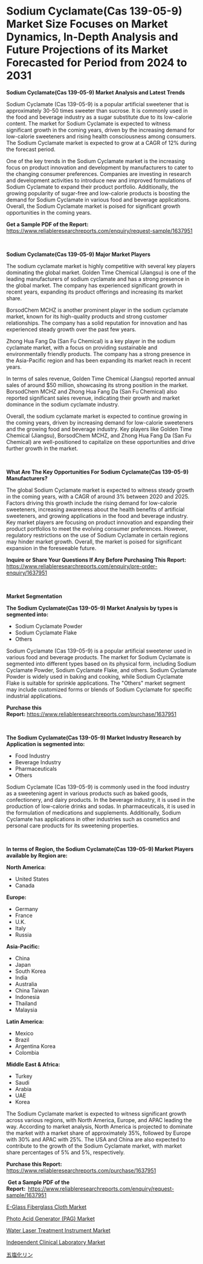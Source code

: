 <p><h1>Sodium Cyclamate(Cas 139-05-9) Market Size Focuses on Market Dynamics, In-Depth Analysis and Future Projections of its Market Forecasted for Period from 2024 to 2031</h1></p><p><strong>Sodium Cyclamate(Cas 139-05-9) Market Analysis and Latest Trends</strong></p>
<p><p>Sodium Cyclamate (Cas 139-05-9) is a popular artificial sweetener that is approximately 30-50 times sweeter than sucrose. It is commonly used in the food and beverage industry as a sugar substitute due to its low-calorie content. The market for Sodium Cyclamate is expected to witness significant growth in the coming years, driven by the increasing demand for low-calorie sweeteners and rising health consciousness among consumers. The Sodium Cyclamate market is expected to grow at a CAGR of 12% during the forecast period.</p><p>One of the key trends in the Sodium Cyclamate market is the increasing focus on product innovation and development by manufacturers to cater to the changing consumer preferences. Companies are investing in research and development activities to introduce new and improved formulations of Sodium Cyclamate to expand their product portfolio. Additionally, the growing popularity of sugar-free and low-calorie products is boosting the demand for Sodium Cyclamate in various food and beverage applications. Overall, the Sodium Cyclamate market is poised for significant growth opportunities in the coming years.</p></p>
<p><strong>Get a Sample PDF of the Report:&nbsp;</strong> <a href="https://www.reliableresearchreports.com/enquiry/request-sample/1637951">https://www.reliableresearchreports.com/enquiry/request-sample/1637951</a></p>
<p>&nbsp;</p>
<p><strong>Sodium Cyclamate(Cas 139-05-9) Major Market Players</strong></p>
<p><p>The sodium cyclamate market is highly competitive with several key players dominating the global market. Golden Time Chemical (Jiangsu) is one of the leading manufacturers of sodium cyclamate and has a strong presence in the global market. The company has experienced significant growth in recent years, expanding its product offerings and increasing its market share.</p><p>BorsodChem MCHZ is another prominent player in the sodium cyclamate market, known for its high-quality products and strong customer relationships. The company has a solid reputation for innovation and has experienced steady growth over the past few years.</p><p>Zhong Hua Fang Da (San Fu Chemical) is a key player in the sodium cyclamate market, with a focus on providing sustainable and environmentally friendly products. The company has a strong presence in the Asia-Pacific region and has been expanding its market reach in recent years.</p><p>In terms of sales revenue, Golden Time Chemical (Jiangsu) reported annual sales of around $50 million, showcasing its strong position in the market. BorsodChem MCHZ and Zhong Hua Fang Da (San Fu Chemical) also reported significant sales revenue, indicating their growth and market dominance in the sodium cyclamate industry.</p><p>Overall, the sodium cyclamate market is expected to continue growing in the coming years, driven by increasing demand for low-calorie sweeteners and the growing food and beverage industry. Key players like Golden Time Chemical (Jiangsu), BorsodChem MCHZ, and Zhong Hua Fang Da (San Fu Chemical) are well-positioned to capitalize on these opportunities and drive further growth in the market.</p></p>
<p>&nbsp;</p>
<p><strong>What Are The Key Opportunities For Sodium Cyclamate(Cas 139-05-9) Manufacturers?</strong></p>
<p><p>The global Sodium Cyclamate market is expected to witness steady growth in the coming years, with a CAGR of around 3% between 2020 and 2025. Factors driving this growth include the rising demand for low-calorie sweeteners, increasing awareness about the health benefits of artificial sweeteners, and growing applications in the food and beverage industry. Key market players are focusing on product innovation and expanding their product portfolios to meet the evolving consumer preferences. However, regulatory restrictions on the use of Sodium Cyclamate in certain regions may hinder market growth. Overall, the market is poised for significant expansion in the foreseeable future.</p></p>
<p><strong>Inquire or Share Your Questions If Any Before Purchasing This Report:</strong> <a href="https://www.reliableresearchreports.com/enquiry/pre-order-enquiry/1637951">https://www.reliableresearchreports.com/enquiry/pre-order-enquiry/1637951</a></p>
<p>&nbsp;</p>
<p><strong>Market Segmentation</strong></p>
<p><strong>The Sodium Cyclamate(Cas 139-05-9) Market Analysis by types is segmented into:</strong></p>
<p><ul><li>Sodium Cyclamate Powder</li><li>Sodium Cyclamate Flake</li><li>Others</li></ul></p>
<p><p>Sodium Cyclamate (Cas 139-05-9) is a popular artificial sweetener used in various food and beverage products. The market for Sodium Cyclamate is segmented into different types based on its physical form, including Sodium Cyclamate Powder, Sodium Cyclamate Flake, and others. Sodium Cyclamate Powder is widely used in baking and cooking, while Sodium Cyclamate Flake is suitable for sprinkle applications. The "Others" market segment may include customized forms or blends of Sodium Cyclamate for specific industrial applications.</p></p>
<p><strong>Purchase this Report:&nbsp;</strong><a href="https://www.reliableresearchreports.com/purchase/1637951">https://www.reliableresearchreports.com/purchase/1637951</a></p>
<p>&nbsp;</p>
<p><strong>The Sodium Cyclamate(Cas 139-05-9) Market Industry Research by Application is segmented into:</strong></p>
<p><ul><li>Food Industry</li><li>Beverage Industry</li><li>Pharmaceuticals</li><li>Others</li></ul></p>
<p><p>Sodium Cyclamate (Cas 139-05-9) is commonly used in the food industry as a sweetening agent in various products such as baked goods, confectionery, and dairy products. In the beverage industry, it is used in the production of low-calorie drinks and sodas. In pharmaceuticals, it is used in the formulation of medications and supplements. Additionally, Sodium Cyclamate has applications in other industries such as cosmetics and personal care products for its sweetening properties.</p></p>
<p>&nbsp;</p>
<p><strong>In terms of Region, the Sodium Cyclamate(Cas 139-05-9) Market Players available by Region are:</strong></p>
<p>
    <p> <strong> North America: </strong>
        <ul>
            <li>United States</li>
            <li>Canada</li>
        </ul>
        </p> 
    <p> <strong> Europe: </strong>
        <ul>
            <li>Germany</li>
            <li>France</li>
            <li>U.K.</li>
            <li>Italy</li>
            <li>Russia</li>
        </ul>
        </p> 
    <p> <strong> Asia-Pacific: </strong>
        <ul>
            <li>China</li>
            <li>Japan</li>
            <li>South Korea</li>
            <li>India</li>
            <li>Australia</li>
            <li>China Taiwan</li>
            <li>Indonesia</li>
            <li>Thailand</li>
            <li>Malaysia</li>
        </ul>
        </p> 
    <p> <strong> Latin America: </strong>
        <ul>
            <li>Mexico</li>
            <li>Brazil</li>
            <li>Argentina Korea</li>
            <li>Colombia</li>
        </ul>
        </p> 
    <p> <strong> Middle East & Africa: </strong>
        <ul>
            <li>Turkey</li>
            <li>Saudi</li>
            <li>Arabia</li>
            <li>UAE</li>
            <li>Korea</li>
        </ul>
    </p>
    </p>
<p><p>The Sodium Cyclamate market is expected to witness significant growth across various regions, with North America, Europe, and APAC leading the way. According to market analysis, North America is projected to dominate the market with a market share of approximately 35%, followed by Europe with 30% and APAC with 25%. The USA and China are also expected to contribute to the growth of the Sodium Cyclamate market, with market share percentages of 5% and 5%, respectively.</p></p>
<p><strong>Purchase this Report: </strong><a href="https://www.reliableresearchreports.com/purchase/1637951">https://www.reliableresearchreports.com/purchase/1637951</a></p>
<p>&nbsp;<strong>Get a Sample PDF of the Report:&nbsp;&nbsp;</strong><a href="https://www.reliableresearchreports.com/enquiry/request-sample/1637951">https://www.reliableresearchreports.com/enquiry/request-sample/1637951</a></p>
<p><strong></strong></p>
<p><p><a href="https://github.com/brenzgnarento/Market-Research-Report-List-1/blob/main/e-glass-fiberglass-cloth-market.md">E-Glass Fiberglass Cloth Market</a></p><p><a href="https://github.com/jerrycopelandthomaswsqd8q/Market-Research-Report-List-1/blob/main/photo-acid-generator-pag-market.md">Photo Acid Generator (PAG) Market</a></p><p><a href="https://issuu.com/reportprime-2/docs/water-laser-treatment-instrument-market-size-2030.">Water Laser Treatment Instrument Market</a></p><p><a href="https://issuu.com/reportprime-2/docs/independent-clinical-laboratory-market-size-2030.p">Independent Clinical Laboratory Market</a></p><p><a href="https://github.com/jkjreqjscoxx7/Market-Research-Report-List-1/blob/main/2493753255.md">五塩化リン</a></p></p>